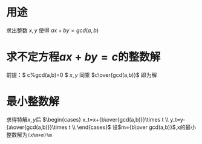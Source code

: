 # 用途
求出整数 $x,y$ 使得 $ax+by=gcd(a,b)$
# 求不定方程$ax+by=c$的整数解
前提：$ c\%gcd(a,b)=0 $
$x,y$ 同乘 $c\over{gcd(a,b)}$ 即为解
# 最小整数解
求得特解$x,y$后
$\begin{cases}
x_t=x+{b\over{gcd(a,b)}}\times t \\
y_t=y-{a\over{gcd(a,b)}}\times t \\
\end{cases}$
设$m={b\over gcd(a,b)}$,x的最小整数解为`(x%m+m)%m`
